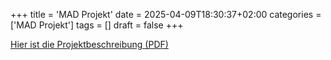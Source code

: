 +++
title = 'MAD Projekt'
date = 2025-04-09T18:30:37+02:00
categories = ['MAD Projekt']
tags = []
draft = false
+++

[Hier ist die Projektbeschreibung (PDF)](/zusammenfassung/files/Beschreibung.pdf)
